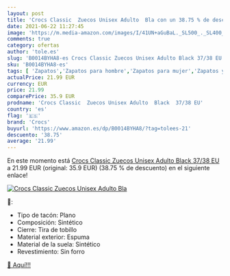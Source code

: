 ```yaml
---
layout: post
title: 'Crocs Classic  Zuecos Unisex Adulto  Bla con un 38.75 % de descuento'
date: 2021-06-22 11:27:45
image: 'https://m.media-amazon.com/images/I/41UN+aGuBaL._SL500_._SL400_.jpg'
comments: true
category: ofertas
author: 'tole.es'
slug: 'B0014BYHA8-es Crocs Classic Zuecos Unisex Adulto Black 37/38 EU'
sku: 'B0014BYHA8-es'
tags: [ 'Zapatos','Zapatos para hombre','Zapatos para mujer','Zapatos y complementos','Zuecos y mules de mujer','Zuecos y mules para hombre','crocs','zuecos', ]
actualPrice: 21.99 EUR
currency: EUR
price: 21.99
comparePrice: 35.9 EUR
prodname: 'Crocs Classic  Zuecos Unisex Adulto  Black  37/38 EU'
country: 'es'
flag: '🇪🇸'
brand: 'Crocs'
buyurl: 'https://www.amazon.es/dp/B0014BYHA8/?tag=tolees-21'
descuento: '38.75'
average: '21.99'
---
```


En este momento está [Crocs Classic  Zuecos Unisex Adulto  Black  37/38 EU](https://www.amazon.es/dp/B0014BYHA8/?tag=tolees-21) a 21.99 EUR (original: 35.9 EUR) (38.75 %  de descuento) en el siguiente enlace!

[![Crocs Classic  Zuecos Unisex Adulto  Bla](https://m.media-amazon.com/images/I/41UN+aGuBaL._SL500_._SL400_.jpg)](https://www.amazon.es/dp/B0014BYHA8/?tag=tolees-21)

🔎:

- Tipo de tacón: Plano
- Composición: Sintético
- Cierre: Tira de tobillo
- Material exterior: Espuma
- Material de la suela: Sintético
- Revestimiento: Sin forro

[🛒 Aquí!!!](https://www.amazon.es/dp/B0014BYHA8/?tag=tolees-21)
